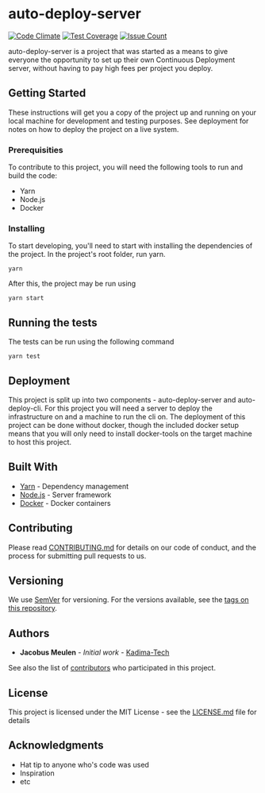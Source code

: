 # auto-deploy-server
[![Code Climate](https://codeclimate.com/github/kadima-tech/auto-deploy-server/badges/gpa.svg)](https://codeclimate.com/github/kadima-tech/auto-deploy-server)
[![Test Coverage](https://codeclimate.com/github/kadima-tech/auto-deploy-server/badges/coverage.svg)](https://codeclimate.com/github/kadima-tech/auto-deploy-server/coverage)
[![Issue Count](https://codeclimate.com/github/kadima-tech/auto-deploy-server/badges/issue_count.svg)](https://codeclimate.com/github/kadima-tech/auto-deploy-server)

auto-deploy-server is a project that was started as a means to give everyone the opportunity to set up their own Continuous Deployment server, without having to pay high fees per project you deploy. 

## Getting Started

These instructions will get you a copy of the project up and running on your local machine for development and testing purposes. See deployment for notes on how to deploy the project on a live system.

### Prerequisities

To contribute to this project, you will need the following tools to run and build the code:

* Yarn
* Node.js
* Docker

### Installing

To start developing, you'll need to start with installing the dependencies of the project. In the project's root folder, run yarn.

```
yarn
```

After this, the project may be run using 
```
yarn start
```


## Running the tests

The tests can be run using the following command
```
yarn test
```

## Deployment

This project is split up into two components - auto-deploy-server and auto-deploy-cli. For this project you will need a server to deploy the infrastructure on and a machine to run the cli on. The deployment of this project can be done without docker, though the included docker setup means that you will only need to install docker-tools on the target machine to host this project.

## Built With

* [Yarn](https://yarnpkg.com/) - Dependency management
* [Node.js](https://nodejs.org/en/) - Server framework
* [Docker](https://docker.com/) - Docker containers

## Contributing

Please read [CONTRIBUTING.md](CONTRIBUTING.md) for details on our code of conduct, and the process for submitting pull requests to us.

## Versioning

We use [SemVer](http://semver.org/) for versioning. For the versions available, see the [tags on this repository](https://github.com/your/project/tags). 

## Authors

* **Jacobus Meulen** - *Initial work* - [Kadima-Tech](https://github.com/kadima-tech)

See also the list of [contributors](https://github.com/kadima-tech/auto-deploy-server/contributors) who participated in this project.

## License

This project is licensed under the MIT License - see the [LICENSE.md](LICENSE.md) file for details

## Acknowledgments

* Hat tip to anyone who's code was used
* Inspiration
* etc
